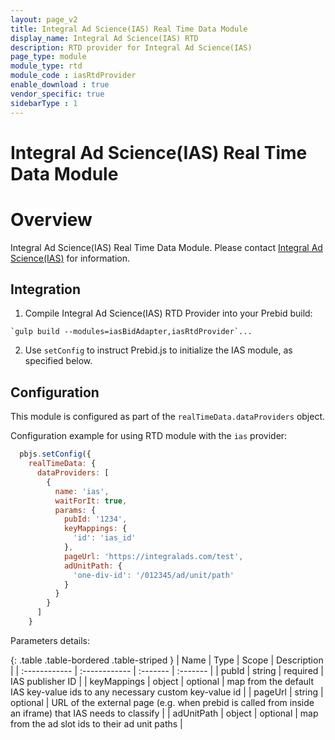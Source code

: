 ```yaml
---
layout: page_v2
title: Integral Ad Science(IAS) Real Time Data Module
display_name: Integral Ad Science(IAS) RTD
description: RTD provider for Integral Ad Science(IAS)
page_type: module
module_type: rtd
module_code : iasRtdProvider
enable_download : true
vendor_specific: true
sidebarType : 1
---
```


# Integral Ad Science(IAS) Real Time Data Module

# Overview

Integral Ad Science(IAS) Real Time Data Module. Please contact [Integral Ad Science(IAS)](https://integralads.com/) for information.

## Integration

1) Compile Integral Ad Science(IAS) RTD Provider into your Prebid build:

```
`gulp build --modules=iasBidAdapter,iasRtdProvider`...
```

2) Use `setConfig` to instruct Prebid.js to initialize the IAS module, as specified below.

## Configuration

This module is configured as part of the `realTimeData.dataProviders` object.

Configuration example for using RTD module with the `ias` provider:

```javascript
  pbjs.setConfig({
    realTimeData: {
      dataProviders: [
        {
          name: 'ias',
          waitForIt: true,
          params: {
            pubId: '1234',
            keyMappings: {
              'id': 'ias_id'
            },
            pageUrl: 'https://integralads.com/test',
            adUnitPath: {
              'one-div-id': '/012345/ad/unit/path'
            }
          }
        }
      ]
    }
``` 

Parameters details:

{: .table .table-bordered .table-striped }
| Name | Type  | Scope | Description |
| :------------ | :------------ | :------- | :------- |
| pubId  | string  | required | IAS publisher ID |
| keyMappings  | object  | optional | map from the default IAS key-value ids to any necessary custom key-value id |
| pageUrl  | string  | optional | URL of the external page (e.g. when prebid is called from inside an iframe) that IAS needs to classify |
| adUnitPath  | object  | optional | map from the ad slot ids to their ad unit paths |